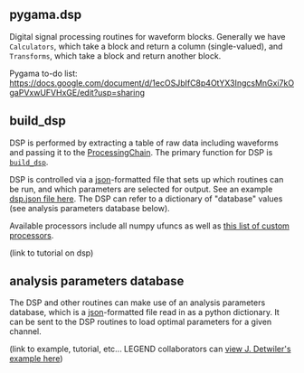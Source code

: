 ## pygama.dsp

Digital signal processing routines for waveform blocks.  Generally we have `Calculators`, which take a block and return a column (single-valued), and `Transforms`, which take a block and return another block.

Pygama to-do list:
https://docs.google.com/document/d/1ecOSJbIfC8p4OtYX3IngcsMnGxi7kOgaPVxwUFVHxGE/edit?usp=sharing

## build_dsp

DSP is performed by extracting a table of raw data including waveforms and passing it to the [ProcessingChain](pygama/dsp/ProcessingChain.py). The primary function for DSP is [`build_dsp`](../master/pygama/dsp/build_dsp.py).

DSP is controlled via a [json](https://www.json.org)-formatted file that sets up which routines can be run, and which parameters are selected for output. See an example [dsp.json file here](experiments/lpgta/LPGTA_dsp.json). The DSP can refer to a dictionary of "database" values (see analysis parameters database below).

Available processors include all numpy ufuncs as well as [this list of custom processors](pygama/dsp/_processors).

(link to tutorial on dsp)

## analysis parameters database

The DSP and other routines can make use of an analysis parameters database, which is a [json](https://www.json.org)-formatted file read in as a python dictionary. It can be sent to the DSP routines to load optimal parameters for a given channel.

(link to example, tutorial, etc... LEGEND collaborators can [view J. Detwiler's example here](https://indico.legend-exp.org/event/470/contributions/2407/attachments/1456/2193/20210114_PygamaUpdate.pdf))

